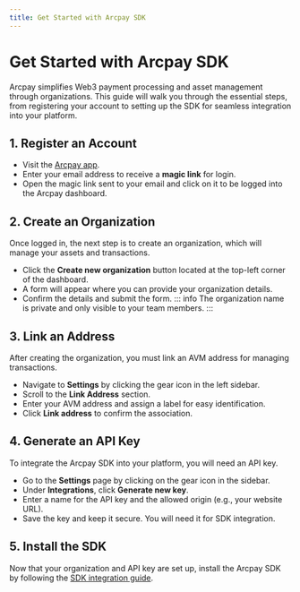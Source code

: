 ```yaml
---
title: Get Started with Arcpay SDK
---
```


# Get Started with Arcpay SDK

Arcpay simplifies Web3 payment processing and asset management through organizations. This guide will walk you through the essential steps, from registering your account to setting up the SDK for seamless integration into your platform.

## 1. Register an Account

- Visit the [Arcpay app](https://app.arcpay.dev).
- Enter your email address to receive a **magic link** for login.
- Open the magic link sent to your email and click on it to be logged into the Arcpay dashboard.

## 2. Create an Organization

Once logged in, the next step is to create an organization, which will manage your assets and transactions.

- Click the **Create new organization** button located at the top-left corner of the dashboard.
- A form will appear where you can provide your organization details.
- Confirm the details and submit the form.
::: info
The organization name is private and only visible to your team members.
:::

## 3. Link an Address

After creating the organization, you must link an AVM address for managing transactions.

- Navigate to **Settings** by clicking the gear icon in the left sidebar.
- Scroll to the **Link Address** section.
- Enter your AVM address and assign a label for easy identification.
- Click **Link address** to confirm the association.

## 4. Generate an API Key

To integrate the Arcpay SDK into your platform, you will need an API key.

- Go to the **Settings** page by clicking on the gear icon in the sidebar.
- Under **Integrations**, click **Generate new key**.
- Enter a name for the API key and the allowed origin (e.g., your website URL).
- Save the key and keep it secure. You will need it for SDK integration.

## 5. Install the SDK

Now that your organization and API key are set up, install the Arcpay SDK by following the [SDK integration guide](/integrations).
